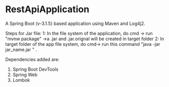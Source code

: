 # RestApiApplication
A Spring Boot (v-3.1.5) based application using Maven and Log4j2.

Steps for Jar file:
1: In the file system of the application, do cmd -> run "mvnw package" ->a .jar and .jar.orignal will be created in target folder
2: In target folder of the app file system, do cmd-> run this command "java -jar jar_name.jar " .

Dependencies added are:
1. Spring Boot DevTools 
2. Spring Web
3. Lombok
